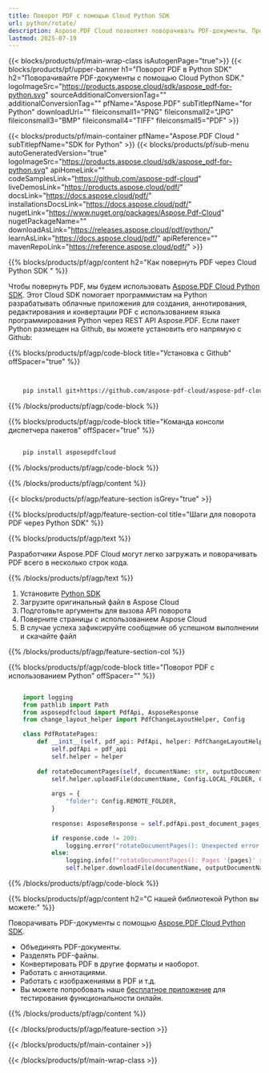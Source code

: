```yaml
---
title: Поворот PDF с помощью Cloud Python SDK
url: python/rotate/
description: Aspose.PDF Cloud позволяет поворачивать PDF-документы. Проверьте исходный код на Python, чтобы повернуть PDF-файл.
lastmod: 2025-07-19
---
```


{{< blocks/products/pf/main-wrap-class isAutogenPage="true">}}
{{< blocks/products/pf/upper-banner h1="Поворот PDF в Python SDK" h2="Поворачивайте PDF-документы с помощью Cloud Python SDK." logoImageSrc="https://products.aspose.cloud/sdk/aspose_pdf-for-python.svg" sourceAdditionalConversionTag="" additionalConversionTag="" pfName="Aspose.PDF" subTitlepfName="for Python" downloadUrl="" fileiconsmall1="PNG" fileiconsmall2="JPG" fileiconsmall3="BMP" fileiconsmall4="TIFF" fileiconsmall5="PDF" >}}

{{< blocks/products/pf/main-container pfName="Aspose.PDF Cloud " subTitlepfName="SDK for Python" >}}
{{< blocks/products/pf/sub-menu autoGeneratedVersion="true" logoImageSrc="https://products.aspose.cloud/sdk/aspose_pdf-for-python.svg" apiHomeLink="" codeSamplesLink="https://github.com/aspose-pdf-cloud" liveDemosLink="https://products.aspose.cloud/pdf/" docsLink="https://docs.aspose.cloud/pdf/" installationsDocsLink="https://docs.aspose.cloud/pdf/" nugetLink="https://www.nuget.org/packages/Aspose.Pdf-Cloud" nugetPackageName="" downloadAsLink="https://releases.aspose.cloud/pdf/python/" learnAsLink="https://docs.aspose.cloud/pdf/" apiReference="" mavenRepoLink="https://reference.aspose.cloud/pdf/" >}}

{{% blocks/products/pf/agp/content h2="Как повернуть PDF через Cloud Python SDK " %}}

Чтобы повернуть PDF, мы будем использовать
[Aspose.PDF Cloud Python SDK](https://products.aspose.cloud/pdf/python/). Этот Cloud SDK помогает программистам на Python разрабатывать облачные приложения для создания, аннотирования, редактирования и конвертации PDF с использованием языка программирования Python через REST API Aspose.PDF. Если пакет Python размещен на Github, вы можете установить его напрямую с Github:

{{% blocks/products/pf/agp/code-block title="Установка с Github" offSpacer="true" %}}

```bash

     
    pip install git+https://github.com/aspose-pdf-cloud/aspose-pdf-cloud-python.git


```

{{% /blocks/products/pf/agp/code-block %}}

{{% blocks/products/pf/agp/code-block title="Команда консоли диспетчера пакетов" offSpacer="true" %}}

```bash
     
    pip install asposepdfcloud

```

{{% /blocks/products/pf/agp/code-block %}}

{{% /blocks/products/pf/agp/content %}}

{{< blocks/products/pf/agp/feature-section isGrey="true" >}}

{{% blocks/products/pf/agp/feature-section-col title="Шаги для поворота PDF через Python SDK" %}}

{{% blocks/products/pf/agp/text %}}

Разработчики Aspose.PDF Cloud могут легко загружать и поворачивать PDF всего в несколько строк кода.

{{% /blocks/products/pf/agp/text %}}

1. Установите [Python SDK](https://pypi.org/project/asposepdfcloud/)
1. Загрузите оригинальный файл в Aspose Cloud
1. Подготовьте аргументы для вызова API поворота
1. Поверните страницы с использованием Aspose Cloud
1. В случае успеха зафиксируйте сообщение об успешном выполнении и скачайте файл

{{% /blocks/products/pf/agp/feature-section-col %}}

{{% blocks/products/pf/agp/code-block title="Поворот PDF с использованием Python" offSpacer="" %}}

```python

    import logging
    from pathlib import Path
    from asposepdfcloud import PdfApi, AsposeResponse
    from change_layout_helper import PdfChangeLayoutHelper, Config

    class PdfRotatePages:
        def __init__(self, pdf_api: PdfApi, helper: PdfChangeLayoutHelper):
            self.pdfApi = pdf_api
            self.helper = helper
            
        def rotateDocumentPages(self, documentName: str, outputDocumentName: str, rotateAngle: str, pages: str):
            self.helper.uploadFile(documentName, Config.LOCAL_FOLDER, Config.REMOTE_FOLDER)
            
            args = {
                "folder": Config.REMOTE_FOLDER,
            }
            
            response: AsposeResponse = self.pdfApi.post_document_pages_rotate(documentName, rotateAngle, pages, **args)

            if response.code != 200:
                logging.error("rotateDocumentPages(): Unexpected error!")
            else:
                logging.info(f"rotateDocumentPages(): Pages '{pages}' successfully rotated!")
                self.helper.downloadFile(documentName, outputDocumentName, Config.LOCAL_FOLDER, Config.REMOTE_FOLDER, "rotated_")
```

{{% /blocks/products/pf/agp/code-block %}}

{{% blocks/products/pf/agp/content h2="С нашей библиотекой Python вы можете:" %}}

Поворачивать PDF-документы с помощью [Aspose.PDF Cloud Python SDK](https://products.aspose.cloud/pdf/python/).

+ Объединять PDF-документы.
+ Разделять PDF-файлы.
+ Конвертировать PDF в другие форматы и наоборот.
+ Работать с аннотациями.
+ Работать с изображениями в PDF и т.д.
+ Вы можете попробовать наше [бесплатное приложение](https://products.aspose.app/pdf/family) для тестирования функциональности онлайн.

{{% /blocks/products/pf/agp/content %}}

{{< /blocks/products/pf/agp/feature-section >}}

{{< /blocks/products/pf/main-container >}}

{{< /blocks/products/pf/main-wrap-class >}}
